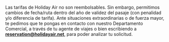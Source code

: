 Las tarifas de Holiday Air no son reembolsables. Sin embargo, permitimos cambios de fecha/ruta dentro del año de validez del pasaje (con penalidad y/o diferencia de tarifa).
Ante situaciones extraordinarias o de fuerza mayor, te pedimos que te pongas en contacto con nuestro Departamento Comercial, a través de tu agente de viajes o bien escribiendo a **[reservation@holidayair.net](mailto:reservation@holidayair.net)**, para poder analizar tu solicitud.
